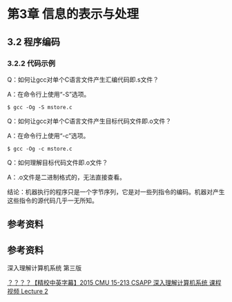# 第3章 信息的表示与处理

## 3.2 程序编码

### 3.2.2 代码示例

Q：如何让gcc对单个C语言文件产生汇编代码即.s文件？

A：在命令行上使用“-S”选项。

```shell
$ gcc -Og -S mstore.c
```

Q：如何让gcc对单个C语言文件产生目标代码文件即.o文件？

A：在命令行上使用“-c”选项。

```shell
$ gcc -Og -c mstore.c
```

Q：如何理解目标代码文件即.o文件？

A：.o文件是二进制格式的，无法直接查看。

结论：机器执行的程序只是一个字节序列，它是对一些列指令的编码。机器对产生这些指令的源代码几乎一无所知。

## 参考资料

## 参考资料

深入理解计算机系统 第三版

[？？？？【精校中英字幕】2015 CMU 15-213 CSAPP 深入理解计算机系统 课程视频 Lecture 2](https://www.bilibili.com/video/av31289365?p=2 ) 

